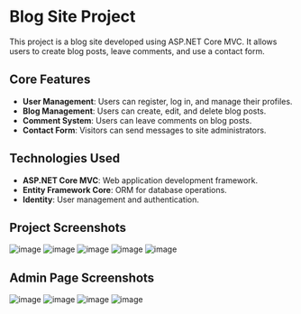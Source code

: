 # Blog Site Project

This project is a blog site developed using ASP.NET Core MVC. It allows users to create blog posts, leave comments, and use a contact form.

## Core Features

- **User Management**: Users can register, log in, and manage their profiles.
- **Blog Management**: Users can create, edit, and delete blog posts.
- **Comment System**: Users can leave comments on blog posts.
- **Contact Form**: Visitors can send messages to site administrators.

## Technologies Used

- **ASP.NET Core MVC**: Web application development framework.
- **Entity Framework Core**: ORM for database operations.
- **Identity**: User management and authentication.

## Project Screenshots
![image](https://github.com/user-attachments/assets/b14fd89c-1ef9-44e2-84a4-1f43824454a1)
![image](https://github.com/user-attachments/assets/71a866e3-5225-4704-afdc-f869dc5e5ff5)
![image](https://github.com/user-attachments/assets/e1831fa6-b3ea-406a-8114-b7e0a51b089f)
![image](https://github.com/user-attachments/assets/2b4e31d5-8329-488d-922a-bbb08a224e05)
![image](https://github.com/user-attachments/assets/f30d0f61-a374-4702-80f8-ae8e8502e691)
## Admin Page Screenshots
![image](https://github.com/user-attachments/assets/9a13e804-b1e4-4825-90a5-4cbf5c470100)
![image](https://github.com/user-attachments/assets/8ecb0f61-4ace-4a59-b9c5-b42523d30897)
![image](https://github.com/user-attachments/assets/c25d00ff-7608-48e7-a479-3d68bdd0a8c7)
![image](https://github.com/user-attachments/assets/b0ccd93d-a935-460d-b84c-b7bd27916823)







